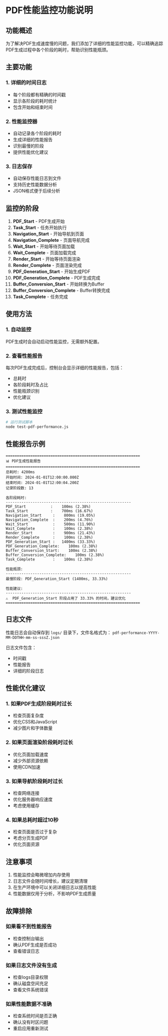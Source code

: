 # PDF性能监控功能说明

## 功能概述

为了解决PDF生成速度慢的问题，我们添加了详细的性能监控功能，可以精确追踪PDF生成过程中各个阶段的耗时，帮助识别性能瓶颈。

## 主要功能

### 1. 详细的时间日志
- 每个阶段都有精确的时间戳
- 显示各阶段的耗时统计
- 包含开始和结束时间

### 2. 性能监控器
- 自动记录各个阶段的耗时
- 生成详细的性能报告
- 识别最慢的阶段
- 提供性能优化建议

### 3. 日志保存
- 自动保存性能日志到文件
- 支持历史性能数据分析
- JSON格式便于后续分析

## 监控的阶段

1. **PDF_Start** - PDF生成开始
2. **Task_Start** - 任务开始执行
3. **Navigation_Start** - 开始导航到页面
4. **Navigation_Complete** - 页面导航完成
5. **Wait_Start** - 开始等待页面加载
6. **Wait_Complete** - 页面加载完成
7. **Render_Start** - 开始等待页面渲染
8. **Render_Complete** - 页面渲染完成
9. **PDF_Generation_Start** - 开始生成PDF
10. **PDF_Generation_Complete** - PDF生成完成
11. **Buffer_Conversion_Start** - 开始转换为Buffer
12. **Buffer_Conversion_Complete** - Buffer转换完成
13. **Task_Complete** - 任务完成

## 使用方法

### 1. 自动监控
PDF生成时会自动启动性能监控，无需额外配置。

### 2. 查看性能报告
每次PDF生成完成后，控制台会显示详细的性能报告，包括：
- 总耗时
- 各阶段耗时及占比
- 性能瓶颈识别
- 优化建议

### 3. 测试性能监控
```bash
# 运行测试脚本
node test-pdf-performance.js
```

## 性能报告示例

```
============================================================
📊 PDF生成性能报告
============================================================
总耗时: 4200ms
开始时间: 2024-01-01T12:00:00.000Z
结束时间: 2024-01-01T12:00:04.200Z
记录阶段数: 13

各阶段耗时:
--------------------------------------------------------
PDF_Start           :    100ms (2.38%)
Task_Start          :    700ms (16.67%)
Navigation_Start     :    800ms (19.05%)
Navigation_Complete  :    200ms (4.76%)
Wait_Start           :    500ms (11.90%)
Wait_Complete        :    100ms (2.38%)
Render_Start         :    900ms (21.43%)
Render_Complete      :    100ms (2.38%)
PDF_Generation_Start :   1400ms (33.33%)
PDF_Generation_Complete:    100ms (2.38%)
Buffer_Conversion_Start:    100ms (2.38%)
Buffer_Conversion_Complete:    100ms (2.38%)
Task_Complete        :    100ms (2.38%)

性能瓶颈:
--------------------------------------------------------
最慢阶段: PDF_Generation_Start (1400ms, 33.33%)

性能建议:
--------------------------------------------------------
⚠️  PDF_Generation_Start 阶段占用了 33.33% 的时间，建议优化
============================================================
```

## 日志文件

性能日志会自动保存到 `logs/` 目录下，文件名格式为：
`pdf-performance-YYYY-MM-DDTHH-mm-ss-sssZ.json`

日志文件包含：
- 时间戳
- 性能报告
- 详细的阶段日志

## 性能优化建议

### 1. 如果PDF生成阶段耗时过长
- 检查页面复杂度
- 优化CSS和JavaScript
- 减少图片和字体数量

### 2. 如果页面渲染阶段耗时过长
- 优化页面加载速度
- 减少外部资源依赖
- 使用CDN加速

### 3. 如果导航阶段耗时过长
- 检查网络连接
- 优化服务器响应速度
- 考虑使用缓存

### 4. 如果总耗时超过10秒
- 检查页面是否过于复杂
- 考虑分页生成PDF
- 优化页面资源

## 注意事项

1. 性能监控会略微增加内存使用
2. 日志文件会随时间增长，建议定期清理
3. 在生产环境中可以关闭详细日志以提高性能
4. 性能数据仅用于分析，不影响PDF生成质量

## 故障排除

### 如果看不到性能报告
- 检查控制台输出
- 确认PDF生成是否成功
- 查看错误日志

### 如果日志文件没有生成
- 检查logs目录权限
- 确认磁盘空间充足
- 查看文件系统错误

### 如果性能数据不准确
- 检查系统时间是否正确
- 确认没有时区问题
- 重启应用重新测试 